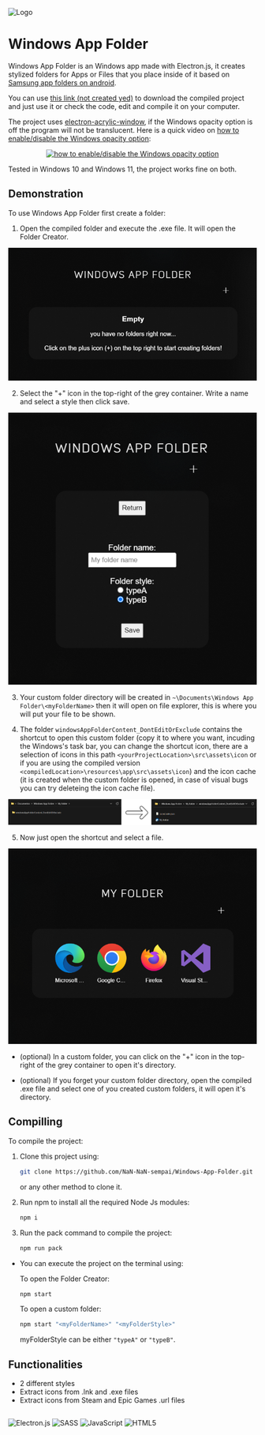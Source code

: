 
![Logo](https://raw.githubusercontent.com/NaN-NaN-sempai/Windows-App-Folder/main/src/assets/icon/logo.ico)


# Windows App Folder

Windows App Folder is an Windows app made with Electron.js, it creates stylized folders for Apps or Files that you place inside of it based on [Samsung app folders on android](https://i.redd.it/m9pgij1fv4761.jpg).

You can use [this link (not created yed)](./) to download the compiled project and just use it or check the code, edit and compile it on your computer.

The project uses [electron-acrylic-window](https://www.npmjs.com/package/electron-acrylic-window), if the Windows opacity option is off the program will not be translucent. Here is a quick video on [how to enable/disable the Windows opacity option](https://www.youtube.com/watch?v=WN8W-d0zbfY):

<div align="center">
    <a href="https://www.youtube.com/watch?v=WN8W-d0zbfY">
        <img alt="how to enable/disable the Windows opacity option" title="how to enable/disable the Windows opacity option" src="https://img.youtube.com/vi/WN8W-d0zbfY/0.jpg">
    </a>
</div>

Tested in Windows 10 and Windows 11, the project works fine on both.


## Demonstration
To use Windows App Folder first create a folder:
1. Open the compiled folder and execute the .exe file. It will open the Folder Creator.
<div align="center">
    <img alt="Create a custom folder" title="Create a custom folder" src="https://raw.githubusercontent.com/NaN-NaN-sempai/Windows-App-Folder/main/readmeContent/createfolder.png">
</div>

2. Select the "+" icon in the top-right of the grey container. Write a name and select a style then click save.
<div align="center">
    <img alt="Folder Creator Window" title="Folder Creator Window" src="https://raw.githubusercontent.com/NaN-NaN-sempai/Windows-App-Folder/main/readmeContent/createfolderpage.png">
</div>

3. Your custom folder directory will be created in `~\Documents\Windows App Folder\<myFolderName>` then it will open on file explorer, this is where you will put your file to be shown.
   
4. The folder `windowsAppFolderContent_DontEditOrExclude` contains the shortcut to open this custom folder (copy it to where you want, incuding the Windows's task bar, you can change the shortcut icon, there are a selection of icons in this path `<yourProjectLocation>\src\assets\icon` or if you are using the compiled version `<compiledLocation>\resources\app\src\assets\icon`) and the icon cache (it is created when the custom folder is opened, in case of visual bugs you can try deleteing the icon cache file). 
<div align="center">
    <img alt="Folder directory and content" title="Folder directory and content" src="https://raw.githubusercontent.com/NaN-NaN-sempai/Windows-App-Folder/main/readmeContent/foldercontent.png">
</div> 

5. Now just open the shortcut and select a file.
<div align="center">
    <img alt="Custom Folder content" title="Custom Folder content" src="https://raw.githubusercontent.com/NaN-NaN-sempai/Windows-App-Folder/main/readmeContent/folderexecution.png">
</div>  

- (optional) In a custom folder, you can click on the "+" icon in the top-right of the grey container to open it's directory.

- (optional) If you forget your custom folder directory, open the compiled .exe file and select one of you created custom folders, it will open it's directory.

## Compilling
    
To compile the project:
1. Clone this project using:
   ```bash
   git clone https://github.com/NaN-NaN-sempai/Windows-App-Folder.git
   ```
   or any other method to clone it.

2. Run npm to install all the required Node Js modules:
   ```bash
   npm i
   ```

3. Run the pack command to compile the project:
   ```bash
   npm run pack
   ```

- You can execute the project on the terminal using:

   To open the Folder Creator:
   ```bash
   npm start
   ```
   To open a custom folder:
   ```bash
   npm start "<myFolderName>" "<myFolderStyle>"
   ```
   myFolderStyle can be either `"typeA"` or `"typeB"`.
## Functionalities

- 2 different styles
- Extract icons from .lnk and .exe files
- Extract icons from Steam and Epic Games .url files


## 

![Electron.js](https://img.shields.io/badge/Electron-191970?style=for-the-badge&logo=Electron&logoColor=white)
![SASS](https://img.shields.io/badge/SASS-hotpink.svg?style=for-the-badge&logo=SASS&logoColor=white)
![JavaScript](https://img.shields.io/badge/javascript-%23323330.svg?style=for-the-badge&logo=javascript&logoColor=%23F7DF1E)
![HTML5](https://img.shields.io/badge/html5-%23E34F26.svg?style=for-the-badge&logo=html5&logoColor=white)
